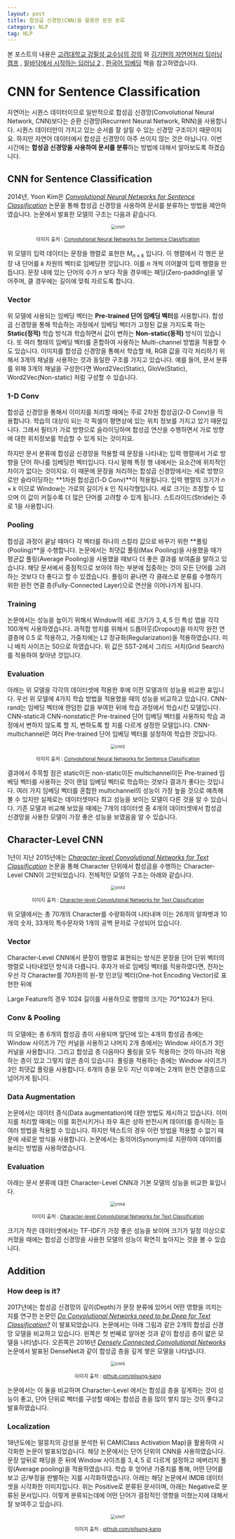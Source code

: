 ```yaml
---
layout: post
title: 합성곱 신경망(CNN)을 활용한 문장 분류
category: NLP
tag: NLP
---
```




본 포스트의 내용은 [고려대학교 강필성 교수님의 강의](https://www.youtube.com/watch?v=pXCHYq6PXto&list=PLetSlH8YjIfVzHuSXtG4jAC2zbEAErXWm) 와 [김기현의 자연어처리 딥러닝 캠프](http://www.yes24.com/Product/Goods/74802622) , [밑바닥에서 시작하는 딥러닝 2](http://www.yes24.com/Product/Goods/72173703) , [한국어 임베딩](http://m.yes24.com/goods/detail/78569687) 책을 참고하였습니다.



# CNN for Sentence Classification

자연어는 시퀀스 데이터이므로 일반적으로 합성곱 신경망(Convolutional Neural Network, CNN)보다는 순환 신경망(Recurrent Neural Network, RNN)을 사용합니다. 시퀀스 데이터만이 가지고 있는 순서를 잘 살릴 수 있는 신경망 구조이기 때문이지요. 하지만 자연어 데이터에서 합성곱 신경망이 아주 쓰이지 않는 것은 아닙니다. 이번 시간에는 **합성곱 신경망을 사용하여 문서를 분류**하는 방법에 대해서 알아보도록 하겠습니다. 

## CNN for Sentence Classification

2014년, Yoon Kim은 [*Convolutional Neural Networks for Sentence Classification*](https://arxiv.org/abs/1408.5882) 논문을 통해 합성곱 신경망을 사용하여 문서를 분류하는 방법을 제안하였습니다. 논문에서 발표한 모델의 구조는 다음과 같습니다.

<p align="center"><img src="https://user-images.githubusercontent.com/45377884/88207983-84473100-cc8b-11ea-8293-4ac74d4c3fb1.png" alt="cnn1" style="zoom:67%;" /></p>

<p align="center" style="font-size:80%">이미지 출처 : <a href="https://arxiv.org/abs/1408.5882">Convolutional Neural Networks for Sentence Classification</a></p>

위 모델의 입력 데이터는 문장을 행렬로 표현한 $M_{n \times k}$ 입니다. 이 행렬에서 각 행은 문장 내 단어를 $k$ 차원의 벡터로 임베딩한 것입니다. 이를 $n$ 개씩 이어붙여 입력 행렬을 만듭니다. 문장 내에 있는 단어의 수가 $n$ 보다 작을 경우에는 패딩(Zero-padding)을 넣어주며, 클 경우에는 길이에 맞춰 자르도록 합니다.



### Vector

위 모델에 사용되는 임베딩 벡터는 **Pre-trained 단어 임베딩 벡터**를 사용합니다. 합성곱 신경망을 통해 학습하는 과정에서 임베딩 벡터가 고정된 값을 가지도록 하는 **Static(정적)** 학습 방식과 학습하면서 값이 변하는 **Non-static(동적)** 방식이 있습니다. 또 여러 형태의 임베딩 벡터를 혼합하여 사용하는 Multi-channel 방법을 적용할 수도 있습니다. 이미지를 합성곱 신경망을 통해서 학습할 때, RGB 값을 각각 처리하기 위해서 3개의 채널을 사용하는 것과 동일한 구조를 가지고 있습니다. 예를 들어, 문서 분류를 위해 3개의 채널을 구성한다면 Word2Vec(Static), GloVe(Static), Word2Vec(Non-static) 처럼 구성할 수 있습니다.



### 1-D Conv

합성곱 신경망을 통해서 이미지를 처리할 때에는 주로 2차원 합성곱(2-D Conv)을 적용합니다. 학습의 대상이 되는 각 픽셀이 평면상에 있는 위치 정보를 가지고 있기 때문입니다. 그래서 필터가 가로 방향으로 슬라이딩하며 합성곱 연산을 수행하면서 가로 방향에 대한 위치정보를 학습할 수 있게 되는 것이지요.

하지만 문서 분류에 합성곱 신경망을 적용할 때 문장을 나타내는 입력 행렬에서 가로 방향을 단어 하나를 임베딩한 벡터입니다. 다시 말해 특정 행 내에서는 요소간에 위치적인 차이가 없다는 것이지요. 이 때문에 문장을 처리하는 합성곱 신경망에서는 세로 방향으로만 슬라이딩하는 **1차원 합성곱(1-D Conv)**이 적용됩니다. 입력 행렬의 크기가 $n \times k$ 이므로 Window는 가로의 길이가 $k$ 인 직사각형입니다. 세로 크기는 조정할 수 있으며 이 값이 커질수록 더 많은 단어를 고려할 수 있게 됩니다. 스트라이드(Stride)는 주로 1을 사용합니다.



### Pooling

합성곱 과정이 끝날 때마다 각 벡터를 하나의 스칼라 값으로 바꾸기 위한 **풀링(Pooling)**을 수행합니다. 논문에서는 최댓값 풀링(Max Pooling)을 사용했을 때가 평균값 풀링(Average Pooling)을 사용했을 때보다 더 좋은 결과를 보여줌을 말하고 있습니다. 해당 문서에서 중점적으로 보아야 하는 부분에 집중하는 것이 모든 단어를 고려하는 것보다 더 좋다고 할 수 있겠습니다. 풀링이 끝나면 각 클래스로 분류를 수행하기 위한 완전 연결 층(Fully-Connected Layer)으로 연산을 이어나가게 됩니다.



### Training

논문에서는 성능을 높이기 위해서 Window의 세로 크기가 $3,4,5$ 인 특성 맵을 각각 100개씩 사용하였습니다. 과적합 방지를 위해서 드롭아웃(Dropout)을 마지막 완전 연결층에 $0.5$ 로 적용하고, 가중치에는 L2 정규화(Regularization)을 적용하였습니다. 미니 배치 사이즈는 $50$으로 하였습니다. 위 값은 SST-2에서 그리드 서치(Grid Search)를 적용하여 찾아낸 것입니다.



### Evaluation

아래는 위 모델을 각각의 데이터셋에 적용한 후에 이전 모델과의 성능을 비교한 표입니다. 우선 위 모델에 4가지 학습 방법을 적용했을 때의 성능을 비교하고 있습니다. CNN-rand는 임베딩 벡터에 랜덤한 값을 부여한 뒤에 학습 과정에서 학습시킨 모델입니다. CNN-static과 CNN-nonstatic은 Pre-trained 단어 임베딩 벡터를 사용하되 학습 과정에서 변하지 않도록 할 지, 변하도록 할 지를 다르게 설정한 모델입니다. CNN-multichannel은 여러 Pre-trained 단어 임베딩 벡터를 설정하여 학습한 것입니다.

<p align="center"><img src="https://user-images.githubusercontent.com/45377884/88207987-8610f480-cc8b-11ea-85e1-4f3cf5b42884.png" alt="cnn2" style="zoom:67%;" /></p>

<p align="center" style="font-size:80%">이미지 출처 : <a href="https://arxiv.org/abs/1408.5882">Convolutional Neural Networks for Sentence Classification</a></p>

결과에서 주목할 점은 static이든 non-static이든 multichannel이든 Pre-trained 임베딩 벡터를 사용하는 것이 랜덤 임베딩 벡터로 학습하는 것보다 결과가 좋다는 것입니다. 여러 가지 임베딩 벡터를 혼합한 multichannel의 성능이 가장 높을 것으로 예측해볼 수 있지만 실제로는 데이터셋마다 최고 성능을 보이는 모델이 다른 것을 알 수 있습니다. 기존 모델과 비교해 보았을 때에는 7개의 데이터셋 중 4개의 데이터셋에서 합성곱 신경망을 사용한 모델이 가장 좋은 성능을 보였음을 알 수 있습니다.



## Character-Level CNN

1년이 지난 2015년에는 [*Character-level Convolutional Networks for Text Classification*](https://papers.nips.cc/paper/2015/file/250cf8b51c773f3f8dc8b4be867a9a02-Paper.pdf) 논문을 통해 Character 단위에서 합성곱을 수행하는 Character-Level CNN이 고안되었습니다. 전체적인 모델의 구조는 아래와 같습니다.



<p align="center"><img src="https://user-images.githubusercontent.com/45377884/88207958-7c878c80-cc8b-11ea-8397-0cb68e1e7fac.png" alt="cnn3" style="zoom:67%;" /></p>

<p align="center" style="font-size:80%">이미지 출처 : <a href="https://papers.nips.cc/paper/2015/file/250cf8b51c773f3f8dc8b4be867a9a02-Paper.pdf">Character-level Convolutional Networks for Text Classification</a></p>

위 모델에서는 총 70개의 Character를 수량화하여 나타내며 이는 26개의 알파벳과 10개의 숫자, 33개의 특수문자와 1개의 공백 문자로 구성되어 있습니다.

### Vector

Character-Level CNN에서 문장이 행렬로 표현되는 방식은 문장을 단어 단위 벡터의 행렬로 나타내었던 방식과 다릅니다. 후자가 바로 임베딩 벡터를 적용하였다면, 전자는 우선 각 Character를 70차원의 원-핫 인코딩 벡터(One-hot Encoding Vector)로 표현한 뒤에



Large Feature의 경우 1024 길이를 사용하므로 행렬의 크기는 70*1024가 된다. 



### Conv & Pooling

이 모델에는 총 6개의 합성곱 층이 사용되며 앞단에 있는 4개의 합성곱 층에는 Window 사이즈가 7인 커널을 사용하고 나머지 2개 층에서는 Window 사이즈가 3인 커널을 사용합니다. 그리고 합성곱 층 다음마다 풀링을 모두 적용하는 것이 아니라 적용하는 층이 있고 그렇지 않은 층이 있습니다. 풀링을 적용하는 층에는 Window 사이즈가 3인 최댓값 풀링을 사용합니다. 6개의 층을 모두 지난 이후에는 2개의 완전 연결층으로 넘어가게 됩니다.



### Data Augmentation

논문에서는 데이터 증식(Data augmentation)에 대한 방법도 제시하고 있습니다. 이미지를 처리할 때에는 이를 회전시키거나 좌우 혹은 상하 반전시켜 데이터를 증식하는 등 여러 방법을 적용할 수 있습니다. 하지만 텍스트의 경우 이런 방법을 적용할 수 없기 때문에 새로운 방식을 사용합니다. 논문에서는 동의어(Synonym)로 치환하여 데이터를 늘리는 방법을 사용하였습니다.



### Evaluation

아래는 문서 분류에 대한 Character-Level CNN과 기본 모델의 성능을 비교한 표입니다. 

<p align="center"><img src="https://user-images.githubusercontent.com/45377884/88207963-7d202300-cc8b-11ea-9fce-fd7c7a61ae0c.png" alt="cnn4" style="zoom: 67%;" /></p>

<p align="center" style="font-size:80%">이미지 출처 : <a href="https://papers.nips.cc/paper/2015/file/250cf8b51c773f3f8dc8b4be867a9a02-Paper.pdf">Character-level Convolutional Networks for Text Classification</a></p>

크기가 작은 데이터셋에서는 TF-IDF가 가장 좋은 성능을 보이며 크기가 일정 이상으로 커졌을 때에는 합성곱 신경망을 사용한 모델의 성능이 확연히 높아지는 것을 볼 수 있습니다.



## Addition

### How deep is it?

2017년에는 합성곱 신경망의 깊이(Depth)가 문장 분류에 있어서 어떤 영향을 끼치는 지를 연구한 논문인 [*Do Convolutional Networks need to be Deep for Text Classification?*](https://arxiv.org/abs/1707.04108) 이 발표되었습니다. 논문에서는 아래 그림과 같은 2개의 합성곱 신경망 모델을 비교하고 있습니다. 왼쪽은 첫 번째로 알아본 것과 같이 합성곱 층이 얇은 모델을 나타냅니다. 오른쪽은 2016년 [*Densely Connected Convolutional Networks*](https://arxiv.org/abs/1608.06993) 논문에서 발표된 DenseNet과 같이 합성곱 층을 깊게 쌓은 모델을 나타냅니다.

<p align="center"><img src="https://user-images.githubusercontent.com/45377884/88207967-7e515000-cc8b-11ea-973d-90c37b17d6ef.png" alt="cnn5" style="zoom: 67%;" /></p>

<p align="center" style="font-size:80%">이미지 출처 : <a href="https://github.com/pilsung-kang/text-analytics">github.com/pilsung-kang</a></p>

논문에서는 이 둘을 비교하며 Character-Level 에서는 합성곱 층을 깊게하는 것이 성능이 좋고, 단어 단위로 벡터를 구성할 때에는 합성곱 층을 많이 쌓지 않는 것이 좋다고 발표하였습니다.

### Localization

18년도에는 말뭉치의 감성을 분석한 뒤 CAM(Class Activation Map)을 활용하여 시각화한 논문이 발표되었습니다. 해당 논문에서는 단어 단위의 CNN을 사용하였습니다. 문장 앞뒤로 패딩을 준 뒤에 Window 사이즈를 $3,4,5$ 로 다르게 설정하고 에버리지 풀링(Average pooling)을 적용하였습니다. 학습 후 얻어낸 가중치를 통해, 어떤 단어를 보고 긍/부정을 판별하는 지를 시각화하였습니다. 아래는 해당 논문에서 IMDB 데이터셋을 시각화한 이미지입니다. 위는 Positive로 분류된 문서이며, 아래는 Negative로 분류된 문서입니다. 이렇게 분류되는데에 어떤 단어가 결정적인 영향을 미쳤는지에 대해서 잘 보여주고 있습니다.



<p align="center"><img src="https://user-images.githubusercontent.com/45377884/88207970-7f827d00-cc8b-11ea-8a4f-1f3e2cbc0a85.png" alt="cnn7" style="zoom:67%;" /></p>

<p align="center" style="font-size:80%">이미지 출처 : <a href="https://github.com/pilsung-kang/text-analytics">github.com/pilsung-kang</a></p>


